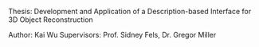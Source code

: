 Thesis: Development and Application of a Description-based Interface for 3D Object Reconstruction

Author: Kai Wu
Supervisors: Prof. Sidney Fels, Dr. Gregor Miller

